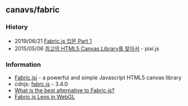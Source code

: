 ## canavs/fabric

### History
- 2019/06/21 [Fabric.js 입문 Part 1](https://medium.com/@seohyoda/fabric-js-%EC%9E%85%EB%AC%B8-part-1-78dd390536cf)
- 2015/05/06 [최고의 HTML5 Canvas Library를 찾아서](https://kkangeva.tistory.com/10) - pixi.js


### Information
- [Fabric.jsi](http://fabricjs.com/) - a powerful and simple Javascript HTML5 canvas library
- cdnjs: [fabrc.js](https://cdnjs.com/libraries/fabric.js/) - 3.4.0
- [What is the best alternative to Fabric.js?](https://www.slant.co/options/142/alternatives/~fabric-js-alternatives)
- [Fabric.js Lens in WebGL](https://codepen.io/collection/XjzjrM)
